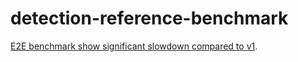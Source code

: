 # detection-reference-benchmark

[E2E benchmark show significant slowdown compared to v1](https://github.com/pytorch/vision/pull/7220#issuecomment-1482654782).
